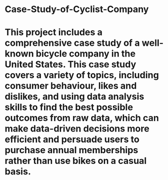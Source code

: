 # Case-Study-of-Cyclist-Company
# This project includes a comprehensive case study of a well-known bicycle company in the United States. This case study covers a variety of topics, including consumer behaviour, likes and dislikes, and using data analysis skills to find the best possible outcomes from raw data, which can make data-driven decisions more efficient and persuade users to purchase annual memberships rather than use bikes on a casual basis.
